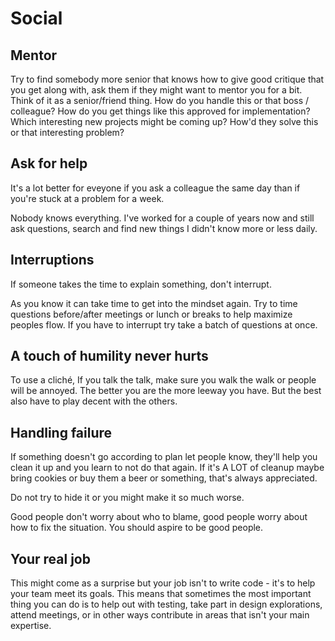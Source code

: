 # Social

## Mentor

Try to find somebody more senior that knows how to give good critique that you get along with, ask them if they might want to mentor you for a bit. Think of it as a senior/friend thing.
How do you handle this or that boss / colleague?
How do you get things like this approved for implementation?
Which interesting new projects might be coming up?
How'd they solve this or that interesting problem?

## Ask for help

It's a lot better for eveyone if you ask a colleague the same day than if you're stuck at a problem for a week.

Nobody knows everything. I've worked for a couple of years now and still ask questions, search and find new things I didn't know more or less daily.

## Interruptions

If someone takes the time to explain something, don't interrupt.

As you know it can take time to get into the mindset again. Try to time questions before/after meetings or lunch or breaks to help maximize peoples flow. If you have to interrupt try take a batch of questions at once.

## A touch of humility never hurts

To use a cliché, If you talk the talk, make sure you walk the walk or people will be annoyed. The better you are the more leeway you have. But the best also have to play decent with the others.

## Handling failure

If something doesn't go according to plan let people know, they'll help you clean it up and you learn to not do that again. If it's A LOT of cleanup maybe bring cookies or buy them a beer or something, that's always appreciated.

Do not try to hide it or you might make it so much worse.

Good people don't worry about who to blame, good people worry about how to fix the situation. You should aspire to be good people.

## Your real job

This might come as a surprise but your job isn't to write code - it's to help your team meet its goals. This means that sometimes the most important thing you can do is to help out with testing, take part in design explorations, attend meetings, or in other ways contribute in areas that isn't your main expertise.
